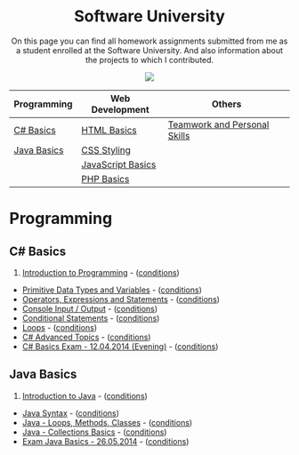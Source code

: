 <h1 align="center">Software University</h1>

<p align="center">On this page you can find all homework assignments submitted from me as a student enrolled at the Software University. And also information about the projects to which I contributed.</p>
<p align="center"><a href="http://softuni.bg/"><img src="https://raw.githubusercontent.com/zhivko-georgiev/SoftUni/master/Others/Software-University-Logo-blue-horizontal.png" /></a></p>

| Programming                                                                                | Web Development                                                                                  | Others																					                         |	
| ------------------------------------------------------------------------------------------ |                         -------------------------------------------------------------------- | -------------------------------------------------------------------- |
| [C# Basics](#c-basics)                                                         	     | [HTML Basics](#html-basics)                                                              | [Teamwork and Personal Skills](#teamwork-and-personal-skills)                                                     |                                        
| [Java Basics](#java-basics)                                                                | [CSS Styling](#css-basics)                                                             |
|                                                                    | [JavaScript Basics](#javascript-basics)
|												                     | [PHP Basics](#php-basics)								                                                             |

# Programming 

## C# Basics

1. [Introduction to Programming](https://github.com/zhivko-georgiev/SoftUni/tree/master/C%23%20Basics%20Homeworks/1.%20Introduction-to-Programming) - ([conditions](https://github.com/zhivko-georgiev/SoftUni/blob/master/C%23%20Basics%20Homeworks/1.%20Introduction-to-Programming/README.md))
* [Primitive Data Types and Variables](https://github.com/zhivko-georgiev/SoftUni/tree/master/C%23%20Basics%20Homeworks/2.%20Primitive-Data-Types-and-Variables) - ([conditions](https://github.com/zhivko-georgiev/SoftUni/blob/master/C%23%20Basics%20Homeworks/2.%20Primitive-Data-Types-and-Variables/README.md))
* [Operators, Expressions and Statements](https://github.com/zhivko-georgiev/SoftUni/tree/master/C%23%20Basics%20Homeworks/3.%20Operators-Expressions-and-Statements) - ([conditions](https://github.com/zhivko-georgiev/SoftUni/blob/master/C%23%20Basics%20Homeworks/3.%20Operators-Expressions-and-Statements/README.md))
* [Console Input / Output](https://github.com/zhivko-georgiev/SoftUni/tree/master/C%23%20Basics%20Homeworks/4.%20ConsoleIn-ConsoleOut) - ([conditions](https://github.com/zhivko-georgiev/SoftUni/blob/master/C%23%20Basics%20Homeworks/4.%20ConsoleIn-ConsoleOut/README.md))
* [Conditional Statements](https://github.com/zhivko-georgiev/SoftUni/tree/master/C%23%20Basics%20Homeworks/5.%20Conditional%20Statements) - ([conditions](https://github.com/zhivko-georgiev/SoftUni/blob/master/C%23%20Basics%20Homeworks/5.%20Conditional%20Statements/README.md))
* [Loops](https://github.com/zhivko-georgiev/SoftUni/tree/master/C%23%20Basics%20Homeworks/6.%20Loops) - ([conditions](https://github.com/zhivko-georgiev/SoftUni/blob/master/C%23%20Basics%20Homeworks/6.%20Loops/README.md))
* [C# Advanced Topics](https://github.com/zhivko-georgiev/SoftUni/tree/master/C%23%20Basics%20Homeworks/7.%20C%23%20Advanced%20Topics) - ([conditions](https://github.com/zhivko-georgiev/SoftUni/blob/master/C%23%20Basics%20Homeworks/7.%20C%23%20Advanced%20Topics/README.md))
* [C# Basics Exam - 12.04.2014 (Evening)](https://github.com/zhivko-georgiev/SoftUni/tree/master/C%23%20Basics%20Homeworks/8.%20C%23%20Basics%20Exam) - ([conditions](https://github.com/zhivko-georgiev/SoftUni/blob/master/C%23%20Basics%20Homeworks/8.%20C%23%20Basics%20Exam/README.md))

## Java Basics

1. [Introduction to Java](https://github.com/zhivko-georgiev/SoftUni/tree/master/Java%20Basics/1.%20Introduction-to-Java/Homework) - ([conditions](https://github.com/zhivko-georgiev/SoftUni/blob/master/Java%20Basics/1.%20Introduction-to-Java/Homework/readme.md))
* [Java Syntax]() - ([conditions]())
* [Java - Loops, Methods, Classes]() - ([conditions]())
* [Java - Collections Basics]() - ([conditions]())
* [Exam Java Basics - 26.05.2014](http://judge.softuni.bg/Contests/12/Java-Basics-Exam-26-May-2014) - ([conditions]())
